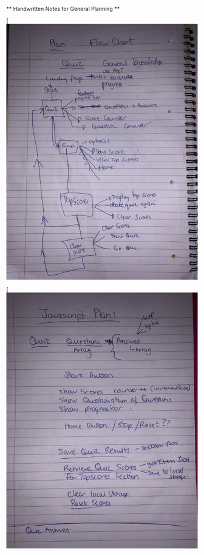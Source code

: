
** Handwritten Notes for General Planning **

[![Handwritten Note1](https://github.com/wendybovill/quiz-project/blob/3dbd60094cecdf912d93063984eb52fd162ae49d/documentation/IMG_5833.jpg)

[![Handwritten Note 2](https://github.com/wendybovill/quiz-project/blob/3dbd60094cecdf912d93063984eb52fd162ae49d/documentation/IMG_5834.jpg)
